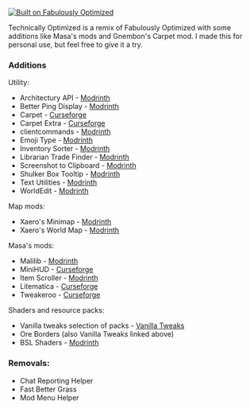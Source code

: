 [![Built on Fabulously Optimized](https://cdn.jsdelivr.net/npm/@intergrav/devins-badges@3/assets/cozy/built-with/fabulously-optimized_64h.png)](https://github.com/Fabulously-Optimized/fabulously-optimized)

Technically Optimized is a remix of Fabulously Optimized with some additions like Masa's mods and Gnembon's Carpet mod. I made this for personal use, but feel free to give it a try.

### Additions

Utility:
* Architectury API - [Modrinth](https://modrinth.com/mod/architectury-api)
* Better Ping Display - [Modrinth](https://modrinth.com/mod/better-ping-display-fabric)
* Carpet - [Curseforge](https://www.curseforge.com/minecraft/mc-mods/carpet)
* Carpet Extra - [Curseforge](https://www.curseforge.com/minecraft/mc-mods/carpet-extra)
* clientcommands - [Modrinth](https://modrinth.com/mod/client-commands)
* Emoji Type - [Modrinth](https://modrinth.com/mod/emoji-type)
* Inventory Sorter - [Modrinth](https://modrinth.com/mod/inventory-sorting)
* Librarian Trade Finder - [Modrinth](https://modrinth.com/mod/librarian-trade-finder)
* Screenshot to Clipboard - [Modrinth](https://modrinth.com/mod/screenshot-to-clipboard)
* Shulker Box Tooltip - [Modrinth](https://modrinth.com/mod/shulkerboxtooltip)
* Text Utilities - [Modrinth](https://modrinth.com/mod/text-utilities)
* WorldEdit - [Modrinth](https://modrinth.com/plugin/worldedit)

Map mods:
* Xaero's Minimap - [Modrinth](https://modrinth.com/mod/xaeros-minimap)
* Xaero's World Map - [Modrinth](https://modrinth.com/mod/xaeros-world-map)

Masa's mods:
* Malilib - [Modrinth](https://modrinth.com/mod/malilib)
* MiniHUD - [Curseforge](https://legacy.curseforge.com/minecraft/mc-mods/minihud)
* Item Scroller - [Modrinth](https://modrinth.com/mod/item-scroller)
* Litematica - [Curseforge](https://legacy.curseforge.com/minecraft/mc-mods/litematica)
* Tweakeroo - [Curseforge](https://legacy.curseforge.com/minecraft/mc-mods/tweakeroo)

Shaders and resource packs:
* Vanilla tweaks selection of packs - [Vanilla Tweaks](https://vanillatweaks.net/)
* Ore Borders (also Vanilla Tweaks linked above)
* BSL Shaders - [Modrinth](https://modrinth.com/shader/bsl-shaders)

### Removals:

* Chat Reporting Helper
* Fast Better Grass
* Mod Menu Helper
